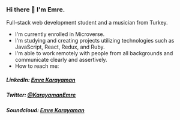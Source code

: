 ### Hi there 👋 I'm Emre.

Full-stack web development student and a musician from Turkey.

- I'm currently enrolled in Microverse.
- I'm studying and creating projects utilizing technologies such as JavaScript, React, Redux, and Ruby.
- I'm able to work remotely with people from all backgrounds and communicate clearly and assertively.
- How to reach me: 
##### LinkedIn: [Emre Karayaman](https://www.linkedin.com/in/emre-karayaman-a7b45b243/)
##### Twitter: [@KarayamanEmre](https://twitter.com/KarayamanEmre)
##### Soundcloud: [Emre Karayaman](https://soundcloud.com/emrekarayaman)

